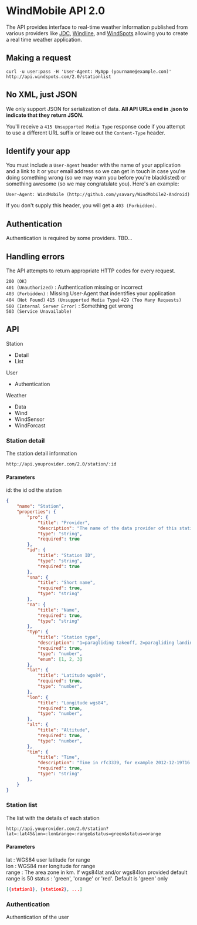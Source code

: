 WindMobile API 2.0
==================

The API provides interface to real-time weather information published from various providers like [JDC](http://meteo.jdc.ch), [Windline](http://www.windline.ch), and [WindSpots](http://windspots.com) allowing you to create a real time weather application.


Making a request
----------------

```shell
curl -u user:pass -H 'User-Agent: MyApp (yourname@example.com)' http://api.windspots.com/2.0/stationlist
```


No XML, just JSON
-----------------

We only support JSON for serialization of data. **All API URLs end in .json to indicate that they return JSON.**

You'll receive a `415 Unsupported Media Type` response code if you attempt to use a different URL suffix or leave out the `Content-Type` header.


Identify your app
-----------------

You must include a `User-Agent` header with the name of your application and a link to it or your email address so we can get in touch in case you're doing something wrong (so we may warn you before you're blacklisted) or something awesome (so we may congratulate you). Here's an example:

    User-Agent: WindMobile (http://github.com/ysavary/WindMobile2-Android)

If you don't supply this header, you will get a `403 (Forbidden)`.


Authentication
--------------

Authentication is required by some providers. TBD...


Handling errors
---------------

The API attempts to return appropriate HTTP codes for every request.

`200 (OK)`  
`401 (Unauthorized)`           : Authentication missing or incorrect  
`403 (Forbidden)`              : Missing User-Agent that indentifies your application  
`404 (Not Found)`
`415 (Unsupported Media Type`)
`429 (Too Many Requests)`  
`500 (Internal Server Error)`  : Something get wrong  
`503 (Service Unavailable)`  


API
---

Station

* Detail
* List

User

* Authentication

Weather

* Data
* Wind
* WindSensor
* WindForcast


### Station detail

The station detail information

    http://api.youprovider.com/2.0/station/:id 

#### Parameters
id: the id od the station    

```json
{
    "name": "Station",
    "properties": {
        "pro": {
            "title": "Provider",
            "description": "The name of the data provider of this station",
            "type": "string",
            "required": true
        },
        "id": {
            "title": "Station ID",
            "type": "string",
            "required": true
        },
        "sna": {
            "title": "Short name",
            "required": true,
            "type": "string"
        },
        "na": {
            "title": "Name",
            "required": true,
            "type": "string"
        },
        "typ": {
            "title": "Station type",
            "description": "1=paragliding takeoff, 2=paragliding landing, 3=sailing",
            "required": true,
            "type": "number",
            "enum": [1, 2, 3]
        },
        "lat": {
            "title": "Latitude wgs84",
            "required": true,
            "type": "number",
        },
        "lon": {
            "title": "Longitude wgs84",
            "required": true,
            "type": "number",
        },
        "alt": {
            "title": "Altitude",
            "required": true,
            "type": "number",
        },
        "tim": {
            "title": "Time",
            "description": "Time in rfc3339, for example 2012-12-19T16:39:57+01:00",
            "required": true,
            "type": "string"
        },
    }
}
```


### Station list

The list with the details of each station

    http://api.youprovider.com/2.0/station?lat=:lat45&lon=:lon&range=:range&status=green&status=orange

#### Parameters
lat    : WGS84 user latitude for range  
lon    : WGS84 rser longitude for range  
range  : The area zone in km. If wgs84lat and/or wgs84lon provided default range is 50
    status : 'green', 'orange' or 'red'. Default is 'green' only


```json
[{station1}, {station2}, ...]
```  


### Authentication

Authentication of the user





